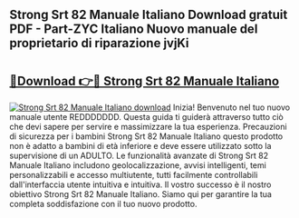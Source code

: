 ## Strong Srt 82 Manuale Italiano Download gratuit PDF - Part-ZYC Italiano Nuovo manuale del proprietario di riparazione jvjKi

# <h2><a href="http://dfdi9gi.blite.top/?on=Strong+Srt+82+Manuale+Italiano">🔗Download 👉🔴 Strong Srt 82 Manuale Italiano</a></h2>

[![Strong Srt 82 Manuale Italiano download](https://i.imgur.com/lujVjoI.png)](http://dfdi9gi.blite.top/?on=Strong+Srt+82+Manuale+Italiano)
Inizia! Benvenuto nel tuo nuovo manuale utente REDDDDDDD. Questa guida ti guiderà attraverso tutto ciò che devi sapere per servire e massimizzare la tua esperienza. Precauzioni di sicurezza per i bambini Strong Srt 82 Manuale Italiano questo prodotto non è adatto a bambini di età inferiore e deve essere utilizzato sotto la supervisione di un ADULTO. Le funzionalità avanzate di Strong Srt 82 Manuale Italiano includono geolocalizzazione, avvisi intelligenti, temi personalizzabili e accesso multiutente, tutti facilmente controllabili dall'interfaccia utente intuitiva e intuitiva. Il vostro successo è il nostro obiettivo Strong Srt 82 Manuale Italiano. Siamo qui per garantire la tua completa soddisfazione con il tuo nuovo prodotto.
